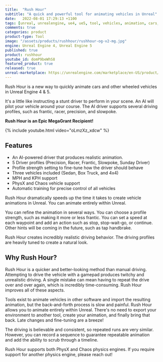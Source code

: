 ```yaml
---
title:  "Rush Hour"
subtitle: "A quick and powerful tool for animating vehicles in Unreal"
date:   2022-08-01 17:29:13 +1100
tags: [unreal, unrealengine, ue4, ue5, tool, vehicles, animation, cars, animation, rushhour]
comments: true
categories: product
product-type: Tool
image: "/assets/products/rushhour/rushhour-og-v2-mg.jpg"
engine: Unreal Engine 4, Unreal Engine 5
published: true
product: rushhour
youtube_id: domP9beWhS8
featured_product: true
released: true
unreal-marketplace: https://unrealengine.com/marketplace/en-US/product/rush-hour-vehicle-animator
---
```


Rush Hour is a new way to quickly animate cars and other wheeled vehicles in Unreal Engine 4 & 5.

It's a little like instructing a stunt driver to perform in your scene. An AI will pilot your vehicle around your course. The AI driver supports several driving profiles, such as frantic, racer, precision, and slowpoke.

<!--more-->

**Rush Hour is an Epic MegaGrant Recipient!**

{% include youtube.html video="oLmzXz_xdcw" %}

## Features

* An AI-powered driver that produces realistic animation.
* 5 Driver profiles (Precision, Racer, Frantic, Slowpoke, Sunday Driver)
* Profile strength setting to fine-tune how the driver should behave
* Three vehicles included (Sedan, Box Truck, and 4x4)
* MPH and KPH support
* PhysX and Chaos vehicle support
* Automatic training for precise control of all vehicles

Rush Hour dramatically speeds up the time it takes to create vehicle animations in Unreal. You can animate entirely within Unreal.

You can refine the animation in several ways. You can choose a profile strength, such as making it more or less frantic. You can set a speed at each waypoint and add an action such as stop, stop-wait-go, or continue. Other hints will be coming in the future, such as tap handbrake.

Rush Hour creates incredibly realistic driving behavior. The driving profiles are heavily tuned to create a natural look.

## Why Rush Hour?

Rush Hour is a quicker and better-looking method than manual driving. Attempting to drive the vehicle with a gamepad produces twitchy and unrealistic driving. A single mistake can mean having to repeat the drive over and over again, which is incredibly time-consuming. Rush Hour improves all of these aspects.

Tools exist to animate vehicles in other software and import the resulting animation, but the back-and-forth process is slow and painful. Rush Hour allows you to animate entirely within Unreal. There's no need to export your environment to another tool, create your animation, and finally bring that back. Late changes and fine-tuning are a breeze!

The driving is believable and consistent, so repeated runs are very similar. However, you can record a sequence to guarantee repeatable animation and add the ability to scrub through a timeline.

Rush Hour supports both PhysX and Chaos physics engines. If you require support for another physics engine, please reach out!
